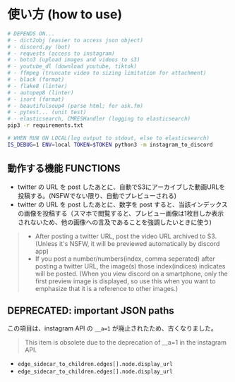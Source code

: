 # 使い方 (how to use)

```bash
# DEPENDS ON...
# - dict2obj (easier to access json object)
# - discord.py (bot)
# - requests (access to instagram)
# - boto3 (upload images and videos to s3)
# - youtube_dl (download youtube, tiktok)
# - ffmpeg (truncate video to sizing limitation for attachment)
# - black (format)
# - flake8 (linter)
# - autopep8 (linter)
# - isort (format)
# - beautifulsoup4 (parse html; for ask.fm)
# - pytest... (unit test)
# - elasticsearch, CMRESHandler (logging to elasticsearch)
pip3 -r requirements.txt

# WHEN RUN ON LOCAL(log output to stdout, else to elasticsearch)
IS_DEBUG=1 ENV=local TOKEN=$TOKEN python3 -m instagram_to_discord
```

## 動作する機能 FUNCTIONS
- twitter の URL を post したあとに、自動でS3にアーカイブした動画URLを投稿する。(NSFWでない限り、自動でプレビューされる)
- twitter の URL を post したあとに、数字を post すると、当該インデックスの画像を投稿する（スマホで閲覧すると、プレビュー画像は1枚目しか表示されないため、他の画像への言及であることを強調したいときに使う)

>- After posting a twitter URL, post the video URL archived to S3. (Unless it's NSFW, it will be previewed automatically by discord app)
>- If you post a number/numbers(index, comma seperated) after posting a twitter URL, the image(s) those index(indices) indicates will be posted. (When you view discord on a smartphone, only the first preview image is displayed, so use this when you want to emphasize that it is a reference to other images.)


## DEPRECATED: important JSON paths
この項目は、instagram API の `__a=1` が廃止されたため、古くなりました。

> This item is obsolete due to the deprecation of __a=1 in the instagram API.

- `edge_sidecar_to_children.edges[].node.display_url`
- `edge_sidecar_to_children.edges[].node.display_url`

